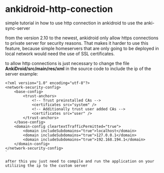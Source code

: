 # ankidroid-http-conection
simple tutorial in how to use http connection in ankidroid to use the anki-sync-server

from the version 2.10 to the newest, ankidroid only allow https connections to private server for security reasons. That makes it harder to use this feature, because simple homeservers that are only going to be deployed in local network would need the use of SSL certificates.

to allow http connections is just necessary to change the file **AnkiDroid/src/main/res/xml** in the source code to include the ip of the server
example: 
```
<?xml version="1.0" encoding="utf-8"?>
<network-security-config>
    <base-config>
        <trust-anchors>
            <!-- Trust preinstalled CAs -->
            <certificates src="system" />
            <!-- Additionally trust user added CAs -->
            <certificates src="user" />
        </trust-anchors>
    </base-config>
    <domain-config cleartextTrafficPermitted="true">
        <domain includeSubdomains="true">localhost</domain>
        <domain includeSubdomains="true">127.0.0.1</domain>
        <domain includeSubdomains="true">192.168.194.1</domain>
    </domain-config>
</network-security-config>
`

after this you just need to compile and run the application on your utilizing the ip to the custom server
  
